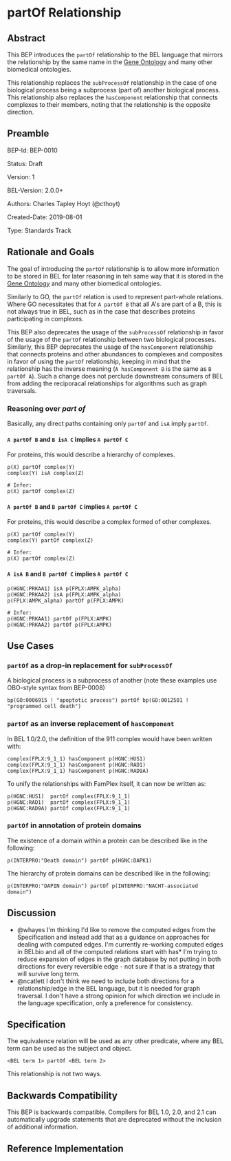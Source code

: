 # partOf Relationship

## Abstract

This BEP introduces the `partOf` relationship to the BEL language that mirrors the relationship by the same name in the [Gene Ontology](http://geneontology.org/docs/ontology-relations/) and many other biomedical ontologies. 

This relationship replaces the `subProcessOf` relationship in the case of one biological process being a subprocess (part of) another biological process.
This relationship also replaces the `hasComponent` relationship that connects complexes to their members, noting that the relationship is the opposite direction.

## Preamble

BEP-Id: BEP-0010

Status: Draft

Version: 1

BEL-Version: 2.0.0+

Authors: Charles Tapley Hoyt (@cthoyt)

Created-Date: 2019-08-01

Type: Standards Track

## Rationale and Goals

The goal of introducing the `partOf` relationship is to allow more information to be stored in BEL for later reasoning in teh same way that it is stored in the [Gene Ontology](http://geneontology.org/docs/ontology-relations/) and many other biomedical ontologies.

Similarly to GO, the `partOf` relation is used to represent part-whole relations.
Where GO necessitates that for `A partOf B` that all A's are part of a B, this is not always true in BEL, such as in the case that describes proteins participating in complexes.

This BEP also deprecates the usage of the ``subProcessOf`` relationship in favor of the usage of the ``partOf`` relationship between two biological processes. Similarly, this BEP deprecates the usage of the ``hasComponent`` relationship that connects proteins and other abundances to complexes and composites in favor of using the ``partOf`` relationship, keeping in mind that the relationship has the inverse meaning (``A hasComponent B`` is the same as ``B partOf A``). Such a change does not perclude downstream consumers of BEL from adding the reciporacal relationships for algorithms such as graph traversals.

### Reasoning over *part of*

Basically, any direct paths containing only `partOf` and `isA` imply `partOf`.

#### `A partOf B` and `B isA C` implies `A partOf C`

For proteins, this would describe a hierarchy of complexes. 

```
p(X) partOf complex(Y)
complex(Y) isA complex(Z)

# Infer:
p(X) partOf complex(Z)
```

#### `A partOf B` and `B partOf C` implies `A partOf C`

For proteins, this would describe a complex formed of other complexes.

```
p(X) partOf complex(Y)
complex(Y) partOf complex(Z)

# Infer:
p(X) partOf complex(Z)
```

#### `A isA B` and `B partOf C` implies `A partOf C`
```
p(HGNC:PRKAA1) isA p(FPLX:AMPK_alpha)
p(HGNC:PRKAA2) isA p(FPLX:AMPK_alpha)
p(FPLX:AMPK_alpha) partOf p(FPLX:AMPK)

# Infer:
p(HGNC:PRKAA1) partOf p(FPLX:AMPK)
p(HGNC:PRKAA2) partOf p(FPLX:AMPK)
````

## Use Cases

### `partOf` as a drop-in replacement for `subProcessOf`

A biological process is a subprocess of another (note these examples use OBO-style syntax from BEP-0008)

```
bp(GO:0006915 ! "apoptotic process") partOf bp(GO:0012501 ! "programmed cell death")
````

### `partOf` as an inverse replacement of `hasComponent`

In BEL 1.0/2.0, the definition of the 911 complex would have been written with:

```
complex(FPLX:9_1_1) hasComponent p(HGNC:HUS1)
complex(FPLX:9_1_1) hasComponent p(HGNC:RAD1)
complex(FPLX:9_1_1) hasComponent p(HGNC:RAD9A)
```

To unify the relationships with FamPlex itself, it can now be written as:

```
p(HGNC:HUS1)  partOf complex(FPLX:9_1_1)
p(HGNC:RAD1)  partOf complex(FPLX:9_1_1)
p(HGNC:RAD9A) partOf complex(FPLX:9_1_1) 
```

### `partOf` in annotation of protein domains

The existence of a domain within a protein can be described like in the following:

```
p(INTERPRO:"Death domain") partOf p(HGNC:DAPK1)
```

The hierarchy of protein domains can be described like in the following:

```
p(INTERPRO:"DAPIN domain") partOf p(INTERPRO:"NACHT-associated domain")
```

## Discussion


- @whayes I'm thinking I'd like to remove the computed edges from the Specification and instead add that as a guidance on approaches for dealing with computed edges. I'm currently re-working computed edges in BELbio and all of the computed relations start with has* I'm trying to reduce expansion of edges in the graph database by not putting in both directions for every reversible edge - not sure if that is a strategy that will survive long term.
- @ncatlett I don't think we need to include both directions for a relationship/edge in the BEL language, but it is needed for graph traversal. I don't have a strong opinion for which direction we include in the language specification, only a preference for consistency.


## Specification

The equivalence relation will be used as any other predicate, where any BEL term can be used as the subject and object.

`<BEL term 1> partOf <BEL term 2>`
	
This relationship is not two ways.

## Backwards Compatibility

This BEP is backwards compatible. Compilers for BEL 1.0, 2.0, and 2.1 can automatically upgrade statements that are deprecated without the inclusion of additional information.

## Reference Implementation
